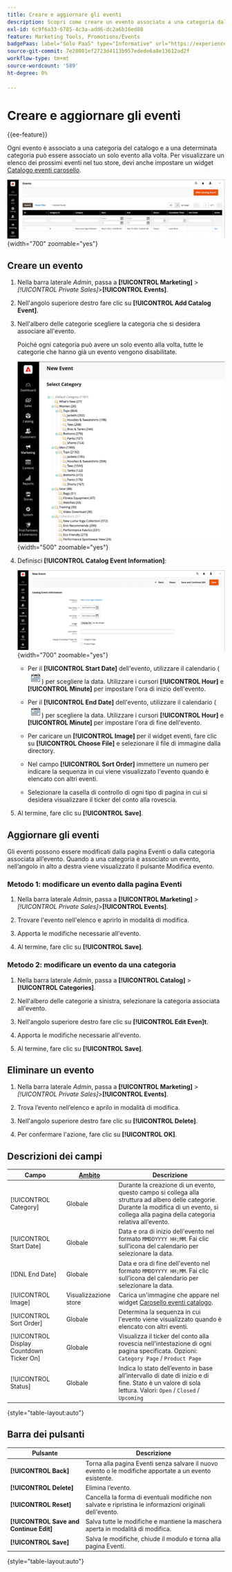 ```yaml
---
title: Creare e aggiornare gli eventi
description: Scopri come creare un evento associato a una categoria dal catalogo.
exl-id: 6c9f6a33-6785-4c3a-add6-dc2a6b16ed88
feature: Marketing Tools, Promotions/Events
badgePaas: label="Solo PaaS" type="Informative" url="https://experienceleague.adobe.com/en/docs/commerce/user-guides/product-solutions" tooltip="Applicabile solo ai progetti Adobe Commerce on Cloud (infrastruttura PaaS gestita da Adobe) e ai progetti on-premise."
source-git-commit: 7e28081ef2723d4113b957edede6a8e13612ad2f
workflow-type: tm+mt
source-wordcount: '589'
ht-degree: 0%

---
```


# Creare e aggiornare gli eventi

{{ee-feature}}

Ogni evento è associato a una categoria del catalogo e a una determinata categoria può essere associato un solo evento alla volta. Per visualizzare un elenco dei prossimi eventi nel tuo store, devi anche impostare un widget [Catalogo eventi carosello](../content-design/widget-event-carousel.md).

![Elenco eventi](./assets/category-events.png){width="700" zoomable="yes"}

## Creare un evento

1. Nella barra laterale _Admin_, passa a **[!UICONTROL Marketing]** > _[!UICONTROL Private Sales]_>**[!UICONTROL Events]**.

1. Nell&#39;angolo superiore destro fare clic su **[!UICONTROL Add Catalog Event]**.

1. Nell&#39;albero delle categorie scegliere la categoria che si desidera associare all&#39;evento.

   Poiché ogni categoria può avere un solo evento alla volta, tutte le categorie che hanno già un evento vengono disabilitate.

   ![Nuovo evento - struttura categorie](./assets/catalog-events-category-tree.png){width="500" zoomable="yes"}

1. Definisci **[!UICONTROL Catalog Event Information]**:

   ![Informazioni evento catalogo](./assets/catalog-event-information.png){width="700" zoomable="yes"}

   - Per il **[!UICONTROL Start Date]** dell&#39;evento, utilizzare il calendario (![icona Calendario](../assets/icon-calendar.png)) per scegliere la data. Utilizzare i cursori **[!UICONTROL Hour]** e **[!UICONTROL Minute]** per impostare l&#39;ora di inizio dell&#39;evento.

   - Per il **[!UICONTROL End Date]** dell&#39;evento, utilizzare il calendario (![icona Calendario](../assets/icon-calendar.png)) per scegliere la data. Utilizzare i cursori **[!UICONTROL Hour]** e **[!UICONTROL Minute]** per impostare l&#39;ora di fine dell&#39;evento.

   - Per caricare un **[!UICONTROL Image]** per il widget eventi, fare clic su **[!UICONTROL Choose File]** e selezionare il file di immagine dalla directory.

   - Nel campo **[!UICONTROL Sort Order]** immettere un numero per indicare la sequenza in cui viene visualizzato l&#39;evento quando è elencato con altri eventi.

   - Selezionare la casella di controllo di ogni tipo di pagina in cui si desidera visualizzare il ticker del conto alla rovescia.

1. Al termine, fare clic su **[!UICONTROL Save]**.

## Aggiornare gli eventi

Gli eventi possono essere modificati dalla pagina Eventi o dalla categoria associata all’evento. Quando a una categoria è associato un evento, nell’angolo in alto a destra viene visualizzato il pulsante Modifica evento.

### Metodo 1: modificare un evento dalla pagina Eventi

1. Nella barra laterale _Admin_, passa a **[!UICONTROL Marketing]** > _[!UICONTROL Private Sales]_>**[!UICONTROL Events]**.

1. Trovare l&#39;evento nell&#39;elenco e aprirlo in modalità di modifica.

1. Apporta le modifiche necessarie all&#39;evento.

1. Al termine, fare clic su **[!UICONTROL Save]**.

### Metodo 2: modificare un evento da una categoria

1. Nella barra laterale _Admin_, passa a **[!UICONTROL Catalog]** > **[!UICONTROL Categories]**.

1. Nell&#39;albero delle categorie a sinistra, selezionare la categoria associata all&#39;evento.

1. Nell&#39;angolo superiore destro fare clic su **[!UICONTROL Edit Even]t**.

1. Apporta le modifiche necessarie all&#39;evento.

1. Al termine, fare clic su **[!UICONTROL Save]**.

## Eliminare un evento

1. Nella barra laterale _Admin_, passa a **[!UICONTROL Marketing]** > _[!UICONTROL Private Sales]_>**[!UICONTROL Events]**.

1. Trova l’evento nell’elenco e aprilo in modalità di modifica.

1. Nell&#39;angolo superiore destro fare clic su **[!UICONTROL Delete]**.

1. Per confermare l&#39;azione, fare clic su **[!UICONTROL OK]**.

## Descrizioni dei campi

| Campo | [Ambito](../getting-started/websites-stores-views.md#scope-settings) | Descrizione |
|--- |--- |--- |
| [!UICONTROL Category] | Globale | Durante la creazione di un evento, questo campo si collega alla struttura ad albero delle categorie. Durante la modifica di un evento, si collega alla pagina della categoria relativa all’evento. |
| [!UICONTROL Start Date] | Globale | Data e ora di inizio dell&#39;evento nel formato `MMDDYYYY HH;MM`. Fai clic sull’icona del calendario per selezionare la data. |
| [!DNL End Date] | Globale | Data e ora di fine dell&#39;evento nel formato `MMDDYYYY HH;MM`. Fai clic sull’icona del calendario per selezionare la data. |
| [!UICONTROL Image] | Visualizzazione store | Carica un&#39;immagine che appare nel widget [Carosello eventi catalogo](../content-design/widget-event-carousel.md). |
| [!UICONTROL Sort Order] | Globale | Determina la sequenza in cui l&#39;evento viene visualizzato quando è elencato con altri eventi. |
| [!UICONTROL Display Countdown Ticker On] | Globale | Visualizza il ticker del conto alla rovescia nell&#39;intestazione di ogni pagina specificata. Opzioni: `Category Page` / `Product Page` |
| [!UICONTROL Status] | Globale | Indica lo stato dell’evento in base all’intervallo di date di inizio e di fine. Stato è un valore di sola lettura. Valori: `Open` / `Closed` / `Upcoming` |

{style="table-layout:auto"}

## Barra dei pulsanti

| Pulsante | Descrizione |
|--- |--- |
| **[!UICONTROL Back]** | Torna alla pagina Eventi senza salvare il nuovo evento o le modifiche apportate a un evento esistente. |
| **[!UICONTROL Delete]** | Elimina l’evento. |
| **[!UICONTROL Reset]** | Cancella la forma di eventuali modifiche non salvate e ripristina le informazioni originali dell&#39;evento. |
| **[!UICONTROL Save and Continue Edit]** | Salva tutte le modifiche e mantiene la maschera aperta in modalità di modifica. |
| **[!UICONTROL Save]** | Salva le modifiche, chiude il modulo e torna alla pagina Eventi. |

{style="table-layout:auto"}
